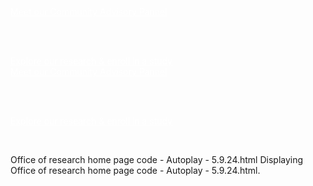 
<!--Desktop code !-->
<div class="session-listing__item hidden-xs hidden-sm">
	
<div class="col-md-6 col-lg-6"><span class="blue-btn"><a rel="noopener noreferrer" href="https://www.denverhealth.org/office-of-research/patient-information" style="color:white;" target="_blank" id="Office of Research - Community Advisory Pannel">Meet our Community Advisory Pannel</a></span></div>
	
<br><br>	
	
<div class="col-md-6 col-lg-6"><span class="blue-btn"><a href="https://www.denverhealth.org/office-of-research/explore-our-research" target="_blank" id="Office of Research - Explore our research" style="color:white;">Explore our research & enroll in a study</a></span></div>
	
</div>





<!--Mobile code !-->
<div class="session-listing__item hidden-md hidden-lg">
<div class="col-md-6 col-lg-6"><span class="blue-btn"><a rel="noopener noreferrer" href="https://www.denverhealth.org/office-of-research/patient-information" style="color:white;" target="_blank" id="Office of Research - Community Advisory Pannel">Meet our Community Advisory Pannel</a></span></div>
	
<br><br>	
	
<div class="col-md-6 col-lg-6"><span class="blue-btn"><a href="https://www.denverhealth.org/office-of-research/explore-our-research" target="_blank" id="Office of Research - Explore our research" style="color:white;">Explore our research & enroll in a study</a></span></div>
</div>
<p>&nbsp;</p>
Office of research home page code - Autoplay - 5.9.24.html
Displaying Office of research home page code - Autoplay - 5.9.24.html.
